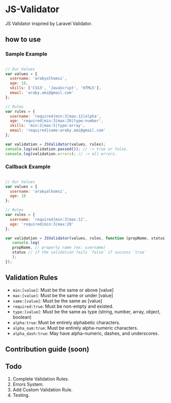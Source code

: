 # JS-Validator
JS Validator inspired by Laravel Validator.

## how to use

### Sample Example
``` js

// Our Values
var values = {
  username: 'arabyalhomsi',
  age: 18,
  skills: ['CSS3', 'JavaScript', 'HTML5'],
  email: 'araby.ami@gmail.com'
};

// Rules
var rules = {
  username: 'required|min:3|max:12|alpha',
  age: 'required|min:3|max:20|type:number',
  skills: 'min:2|max:5|type:array',
  email: 'required|same:araby.ami@gmail.com'
};

var validation = JSValidator(values, rules);
console.log(validation.passed()); // -> true or false.
console.log(validation.errors); // -> all errors.
```

### Callback Example

```js

// Our Values
var values = {
  username: 'arabyalhomsi',
  age: 18
};

// Rules
var rules = {
  username: 'required|min:3|max:12',
  age: 'required|min:3|max:20'
};

var validation = JSValidator(values, rules, function (propName, status) {
   console.log(
   propName, // property name (ex: username)
   status // if the validation fails `false` if success `true`
   );
});

```

## Validation Rules
- <code>min:[value]</code>: Must be the same or above [value]
- <code>max:[value]</code>: Must be the same or under [value]
- <code>same:[value]</code>: Must be the same as [value]
- <code>required:true</code>: Must be non-empty and existed.
- <code>type:[value]</code>: Must be the same as type (string, number, array, object, boolean)
- <code>alpha:true</code>: Must be entirely alphabetic characters.
- <code>alpha_num:true</code>: Must be entirely alpha-numeric characters.
- <code>alpha_dash:true</code>: May have alpha-numeric, dashes, and underscores.

## Contribution guide (soon)

## Todo
1. Complete Validation Rules.
2. Errors System.
3. Add Custom Validation Rule.
4. Testing.

